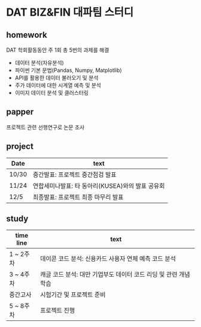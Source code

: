 # DAT BIZ&amp;FIN 대파팀 스터디    
## homework    
DAT 학회활동동안 주 1회 총 5번의 과제를 해결  
- 데이터 분석(자유분석)  
- 파이썬 기본 문법(Pandas, Numpy, Matplotlib)    
- API를 활용한 데이터 불러오기 및 분석    
- 주가 데이터에 대한 시계열 예측 및 분석    
- 이미지 데이터 분석 및 클러스터링  
  
## papper      
프로젝트 관련 선행연구로 논문 조사      
  
## project       
| Date | text  |  
|-----------|------------|  
| 10/30 | 중간발표: 프로젝트 중간점검 발표 |   
| 11/24 | 연합세미나발표: 타 동아리(KUSEA)와의 발표 공유회 |   
| 12/5 | 최종발표: 프로젝트 최종 마무리 발표  |     
   
## study        
| time line | text  |  
|-----------|------------|  
| 1 ~ 2주차 | 데이콘 코드 분석: 신용카드 사용자 연체 예측 코드 분석 |   
| 3 ~ 4주차 | 캐글 코드 분석: 대만 기업부도 데이터 코드 리딩 및 관련 개념 학습 |   
| 중간고사  | 시험기간 및 프로젝트 준비 |
| 5 ~ 8주차 | 프로젝트 진행 |

